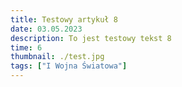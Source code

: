```yaml
---
title: Testowy artykuł 8
date: 03.05.2023
description: To jest testowy tekst 8
time: 6
thumbnail: ./test.jpg
tags: ["I Wojna Światowa"]
---
```

